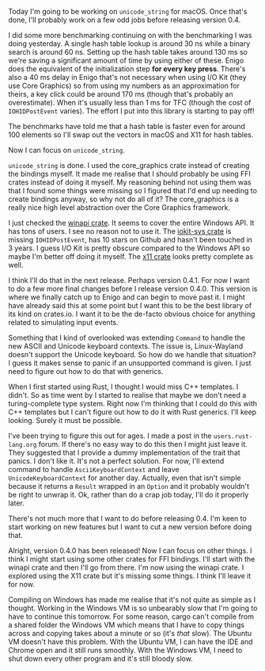 Today I'm going to be working on `unicode_string` for macOS. Once that's done,
I'll probably work on a few odd jobs before releasing version 0.4.

I did some more benchmarking continuing on with the benchmarking I was doing
yesterday. A single hash table lookup is around 30 ns while a binary search is
around 60 ns. Setting up the hash table takes around 130 ms so we're saving a
significant amount of time by using either of these. Enigo does the equivalent
of the initialization step **for every key press**. There's also a 40 ms delay
in Enigo that's not necessary when using I/O Kit (they use Core Graphics) so
from using my numbers as an approximation for theirs, a key click could be
around 170 ms (though that's probably an overestimate). When it's usually less
than 1 ms for TFC (though the cost of `IOHIDPostEvent` varies). The effort I put
into this library is starting to pay off!

The benchmarks have told me that a hash table is faster even for around 100
elements so I'll swap out the vectors in macOS and X11 for hash tables.

Now I can focus on `unicode_string`.

`unicode_string` is done. I used the core_graphics crate instead of creating the
bindings myself. It made me realise that I should probably be using FFI crates
instead of doing it myself. My reasoning behind not using them was that I found
some things were missing so I figured that I'd end up needing to create bindings
anyway, so why not do all of it? The core_graphics is a really nice high level
abstraction over the Core Graphics framework.

I just checked the [winapi crate](https://crates.io/crates/winapi). It seems to
cover the entire Windows API. It has tons of users. I see no reason not to use
it. The [iokit-sys crate](https://crates.io/crates/iokit-sys) is missing
`IOHIDPostEvent`, has 10 stars on Github and hasn't been touched in 3 years. I
guess I/O Kit is pretty obscure compared to the Windows API so maybe I'm better
off doing it myself. The [x11 crate](https://crates.io/crates/x11) looks pretty
complete as well.

I think I'll do that in the next release. Perhaps version 0.4.1. For now I want
to do a few more final changes before I release version 0.4.0. This version is
where we finally catch up to Enigo and can begin to move past it. I might have
already said this at some point but I want this to be the best library of its
kind on crates.io. I want it to be the de-facto obvious choice for anything
related to simulating input events.

Something that I kind of overlooked was extending `Command` to handle the new
ASCII and Unicode keyboard contexts. The issue is, Linux-Wayland doesn't support
the Unicode keyboard. So how do we handle that situation? I guess it makes sense
to panic if an unsupported command is given. I just need to figure out how to do
that with generics.

When I first started using Rust, I thought I would miss C++ templates. I didn't.
So as time went by I started to realise that maybe we don't need a
turing-complete type system. Right now I'm thinking that I could do this with
C++ templates but I can't figure out how to do it with Rust generics. I'll keep
looking. Surely it must be possible.

I've been trying to figure this out for ages. I made a post in the
`users.rust-lang.org` forum. If there's no easy way to do this then I might just
leave it. They suggested that I provide a dummy implementation of the trait that
panics. I don't like it. It's not a perfect solution. For now, I'll extend
command to handle `AsciiKeyboardContext` and leave `UnicodeKeyboardContext` for
another day. Actually, even that isn't simple because it returns a `Result`
wrapped in an `Option` and it probably wouldn't be right to unwrap it. Ok,
rather than do a crap job today, I'll do it properly later.

There's not much more that I want to do before releasing 0.4. I'm keen to start
working on new features but I want to cut a new version before doing that.

Alright, version 0.4.0 has been released! Now I can focus on other things. I
think I might start using some other crates for FFI bindings. I'll start with
the winapi crate and then I'll go from there. I'm now using the winapi crate.
I explored using the X11 crate but it's missing some things. I think I'll leave
it for now.

Compiling on Windows has made me realise that it's not quite as simple as I
thought. Working in the Windows VM is so unbearably slow that I'm going to have
to continue this tomorrow. For some reason, cargo can't compile from a shared
folder the Windows VM which means that I have to copy things across and copying
takes about a minute or so (it's *that* slow). The Ubuntu VM doesn't have this
problem. With the Ubuntu VM, I can have the IDE and Chrome open and it still
runs smoothly. With the Windows VM, I need to shut down every other program and
it's still bloody slow.
